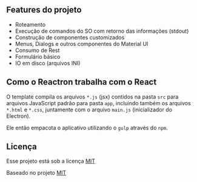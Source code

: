 ## Features do projeto

+ Roteamento
+ Execução de comandos do SO com retorno das informações (stdout)
+ Construção de componentes customizados
+ Menus, Dialogs e outros componentes do Material UI
+ Consumo de Rest
+ Formulário básico
+ IO em disco (arquivos INI)

## Como o Reactron trabalha com o React

O template compila os arquivos `*.js` (jsx) contidos na pasta `src` para arquivos JavaScript padrão para pasta `app`, incluindo também os arquivos `*.html` e `*.css`, juntamente com o arquivo `main.js` (inicializador do Electron). 

Ele então empacota o aplicativo utilizando o `gulp` através do `npm`.

## Licença

Esse projeto está sob a licença [MIT](https://www.opensource.org/licenses/mit-license.php)

Baseado no projeto [MIT](https://github.com/ricardomansano/reactron)
